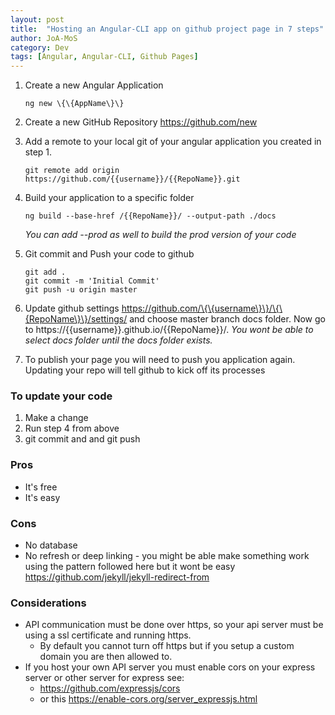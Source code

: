 ```yaml
---
layout: post
title:  "Hosting an Angular-CLI app on github project page in 7 steps"
author: JoA-MoS
category: Dev
tags: [Angular, Angular-CLI, Github Pages]
---
```


1. Create a new Angular Application

    ```Shell
    ng new \{\{AppName\}\}
    ```

2. Create a new GitHub Repository https://github.com/new
3. Add a remote to your local git of your angular application you created in step 1.

    ```Shell
    git remote add origin https://github.com/{{username}}/{{RepoName}}.git
    ```

4. Build your application to a specific folder

    ```Shell
    ng build --base-href /{{RepoName}}/ --output-path ./docs  
    ```
    
    _You can add --prod as well to build the prod version of your code_

5. Git commit and Push your code to github

    ```Shell
    git add .
    git commit -m 'Initial Commit'
    git push -u origin master
    ```
6. Update github settings https://github.com/\{\{username\}\}/\{\{RepoName\}\}/settings/ and choose master branch docs folder. Now go to https://\{\{username\}\}.github.io/\{\{RepoName\}\}/. _You wont be able to select docs folder until the docs folder exists._

7. To publish your page you will need to push you application again. Updating your repo will tell github to kick off its processes

### To update your code
1. Make a change
2. Run step 4 from above
3. git commit and and git push

### Pros
* It's free
* It's easy

### Cons
* No database
* No refresh or deep linking - you might be able make something work using the pattern followed here but it wont be easy https://github.com/jekyll/jekyll-redirect-from

### Considerations
* API communication must be done over https, so your api server must be using a ssl certificate and running https.
    * By default you cannot turn off https but if you setup a custom domain you are then allowed to.
* If you host your own API server you must enable cors on your express server or other server for express see:
    * https://github.com/expressjs/cors
    * or this https://enable-cors.org/server_expressjs.html


